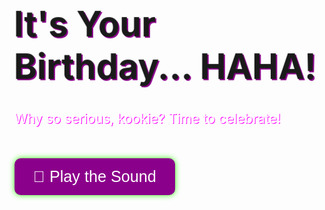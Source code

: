 <!DOCTYPE html>
<html lang="en">
<head>
  <meta charset="UTF-8">
  <title>Why So Serious, kookie?</title>
  <style>
    @import url('https://fonts.googleapis.com/css2?family=Faster+One&display=swap');

    body {
      margin: 0;
      height: 100vh;
      background: radial-gradient(circle at center, #000000 0%, #1e1e1e 100%);
      overflow: hidden;
      display: flex;
      justify-content: center;
      align-items: center;
      flex-direction: column;
      font-family: 'Faster One', cursive;
      color: #39ff14;
    }

    h1 {
      font-size: 4em;
      text-shadow: 2px 2px #8b008b;
      animation: glitch 1s infinite;
    }

    p {
      font-size: 1.5em;
      color: #fff;
      margin-top: 20px;
      text-shadow: 1px 1px #ff00ff;
    }

    button {
      margin-top: 30px;
      padding: 15px 30px;
      background-color: #8b008b;
      color: #fff;
      border: none;
      border-radius: 10px;
      font-size: 1.2em;
      cursor: pointer;
      box-shadow: 0 0 10px #39ff14;
      transition: 0.3s;
    }

    button:hover {
      background-color: #39ff14;
      color: #000;
    }

    @keyframes glitch {
      0% { transform: translate(0); }
      20% { transform: translate(-2px, 2px); }
      40% { transform: translate(2px, -2px); }
      60% { transform: translate(-2px, -2px); }
      80% { transform: translate(2px, 2px); }
      100% { transform: translate(0); }
    }

    canvas {
      position: fixed;
      top: 0;
      left: 0;
      pointer-events: none;
      z-index: 9999;
    }
  </style>
</head>
<body>

  <h1>It's Your Birthday... HAHA!</h1>
  <p>Why so serious, kookie? Time to celebrate!</p>

  <button onclick="playMusic()">🎵 Play the Sound</button>

  <audio id="bgMusic" loop>
    <source src="https://archive.org/download/the19775rc/The%201975%20-%20The%20Sound.mp3" type="audio/mpeg">
    Your browser does not support the audio element.
  </audio>

  <canvas id="confetti"></canvas>

  <script>
    // Confetti
    const confetti = document.getElementById('confetti');
    const ctx = confetti.getContext('2d');
    confetti.width = window.innerWidth;
    confetti.height = window.innerHeight;

    let pieces = [];
    const colors = ['#39ff14', '#8b008b', '#ffffff', '#ff00ff'];

    for (let i = 0; i < 150; i++) {
      pieces.push({
        x: Math.random() * confetti.width,
        y: Math.random() * confetti.height - confetti.height,
        size: Math.random() * 6 + 2,
        speed: Math.random() * 3 + 2,
        color: colors[Math.floor(Math.random() * colors.length)],
        rotation: Math.random() * 360
      });
    }

    function update() {
      ctx.clearRect(0, 0, confetti.width, confetti.height);
      for (let piece of pieces) {
        ctx.fillStyle = piece.color;
        ctx.beginPath();
        ctx.arc(piece.x, piece.y, piece.size, 0, 2 * Math.PI);
        ctx.fill();
        piece.y += piece.speed;
        if (piece.y > confetti.height) {
          piece.y = -10;
          piece.x = Math.random() * confetti.width;
        }
      }
      requestAnimationFrame(update);
    }

    update();

    // Music play function
    function playMusic() {
      const audio = document.getElementById('bgMusic');
      audio.play();
    }
  </script>
</body>
</html>
